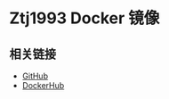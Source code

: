# Ztj1993 Docker 镜像

## 相关链接
- [GitHub](https://github.com/ztj1993/dockerfiles)
- [DockerHub](https://hub.docker.com/r/ztj1993/image)
